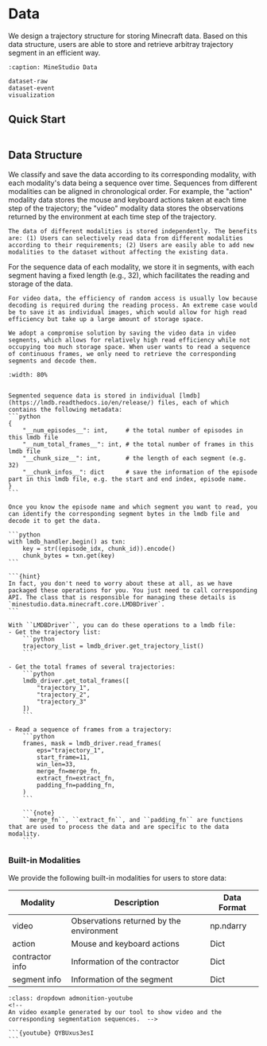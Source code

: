 <!--
 * @Date: 2024-11-29 08:08:34
 * @LastEditors: caishaofei caishaofei@stu.pku.edu.cn
 * @LastEditTime: 2024-12-12 09:48:08
 * @FilePath: /MineStudio/docs/source/data/index.md
-->
# Data

We design a trajectory structure for storing Minecraft data. Based on this data structure, users are able to store and retrieve arbitray trajectory segment in an efficient way. 

```{toctree}
:caption: MineStudio Data

dataset-raw
dataset-event
visualization
```

## Quick Start
````{include} quick-data.md
````

## Data Structure

We classify and save the data according to its corresponding modality, with each modality's data being a sequence over time. Sequences from different modalities can be aligned in chronological order. For example, the "action" modality data stores the mouse and keyboard actions taken at each time step of the trajectory; the "video" modality data stores the observations returned by the environment at each time step of the trajectory. 

```{note}
The data of different modalities is stored independently. The benefits are: (1) Users can selectively read data from different modalities according to their requirements; (2) Users are easily able to add new modalities to the dataset without affecting the existing data. 
```

For the sequence data of each modality, we store it in segments, with each segment having a fixed length (e.g., 32), which facilitates the reading and storage of the data. 

```{note}
For video data, the efficiency of random access is usually low because decoding is required during the reading process. An extreme case would be to save it as individual images, which would allow for high read efficiency but take up a large amount of storage space. 

We adopt a compromise solution by saving the video data in video segments, which allows for relatively high read efficiency while not occupying too much storage space. When user wants to read a sequence of continuous frames, we only need to retrieve the corresponding segments and decode them. 
```

```{image} ./read_video_fig.png
:width: 80%
```

````{dropdown} <i class="fa-solid fa-lightbulb" height="35px" width="20px"></i> Learn more about the details

Segmented sequence data is stored in individual [lmdb](https://lmdb.readthedocs.io/en/release/) files, each of which contains the following metadata: 
```python
{
    "__num_episodes__": int,     # the total number of episodes in this lmdb file
    "__num_total_frames__": int, # the total number of frames in this lmdb file
    "__chunk_size__": int,       # the length of each segment (e.g. 32)
    "__chunk_infos__": dict      # save the information of the episode part in this lmdb file, e.g. the start and end index, episode name. 
}
```

Once you know the episode name and which segment you want to read, you can identify the corresponding segment bytes in the lmdb file and decode it to get the data. 

```python
with lmdb_handler.begin() as txn:
    key = str((episode_idx, chunk_id)).encode()
    chunk_bytes = txn.get(key)
```

```{hint}
In fact, you don't need to worry about these at all, as we have packaged these operations for you. You just need to call corresponding API. The class that is responsible for managing these details is `minestudio.data.minecraft.core.LMDBDriver`.
```

With ``LMDBDriver``, you can do these operations to a lmdb file: 
- Get the trajectory list:
    ```python
    trajectory_list = lmdb_driver.get_trajectory_list()
    ```

- Get the total frames of several trajectories: 
    ```python
    lmdb_driver.get_total_frames([
        "trajectory_1",
        "trajectory_2",
        "trajectory_3"
    ])
    ```

- Read a sequence of frames from a trajectory:
    ```python
    frames, mask = lmdb_driver.read_frames(
        eps="trajectory_1",
        start_frame=11,
        win_len=33, 
        merge_fn=merge_fn, 
        extract_fn=extract_fn, 
        padding_fn=padding_fn, 
    )
    ```

    ```{note}
    ``merge_fn``, ``extract_fn``, and ``padding_fn`` are functions that are used to process the data and are specific to the data modality. 
    ```

````

### Built-in Modalities

We provide the following built-in modalities for users to store data:

| Modality | Description | Data Format |
| --- | --- | --- |
| video | Observations returned by the environment | np.ndarry |
| action | Mouse and keyboard actions | Dict |
| contractor info | Information of the contractor | Dict |
| segment info | Information of the segment | Dict |


````{admonition} Video and Segmentation Visualization
:class: dropdown admonition-youtube
<!-- 
An video example generated by our tool to show video and the corresponding segmentation sequences.  -->

```{youtube} QYBUxus3esI
```
````
